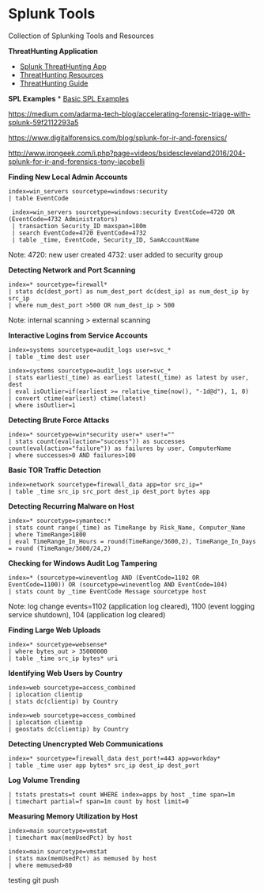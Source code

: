 # Splunk Tools
Collection of Splunking Tools and Resources

__ThreatHunting Application__
  * [Splunk ThreatHunting App](https://splunkbase.splunk.com/app/4305/)
  * [ThreatHunting Resources](https://github.com/olafhartong/ThreatHunting)
  * [ThreatHunting Guide](https://www.linkedin.com/pulse/attckized-splunk-kirtar-oza-cissp-cisa-ms-/)


__SPL Examples__
    * [Basic SPL Examples](/docs/basic-spl.md)

https://medium.com/adarma-tech-blog/accelerating-forensic-triage-with-splunk-59f2112293a5

https://www.digitalforensics.com/blog/splunk-for-ir-and-forensics/

http://www.irongeek.com/i.php?page=videos/bsidescleveland2016/204-splunk-for-ir-and-forensics-tony-iacobelli



__Finding New Local Admin Accounts__
```
index=win_servers sourcetype=windows:security
| table EventCode
```

```
 index=win_servers sourcetype=windows:security EventCode=4720 OR (EventCode=4732 Administrators)
 | transaction Security_ID maxspan=180m
 | search EventCode=4720 EventCode=4732
 | table _time, EventCode, Security_ID, SamAccountName
```
Note: 
  4720: new user created
  4732: user added to security group

__Detecting Network and Port Scanning__
```
index=* sourcetype=firewall*
| stats dc(dest_port) as num_dest_port dc(dest_ip) as num_dest_ip by src_ip
| where num_dest_port >500 OR num_dest_ip > 500
```
Note: internal scanning > external scanning

__Interactive Logins from Service Accounts__
```
index=systems sourcetype=audit_logs user=svc_*
| table _time dest user
```
```
index=systems sourcetype=audit_logs user=svc_*
| stats earliest(_time) as earliest latest(_time) as latest by user, dest
| eval isOutlier=if(earliest >= relative_time(now(), "-1d@d"), 1, 0)
| convert ctime(earliest) ctime(latest)
| where isOutlier=1 
```

__Detecting Brute Force Attacks__  
```
index=* sourcetype=win*security user=* user!=""
| stats count(eval(action="success")) as successes count(eval(action="failure")) as failures by user, ComputerName
| where successes>0 AND failures>100
```

__Basic TOR Traffic Detection__
```
index=network sourcetype=firewall_data app=tor src_ip=*
| table _time src_ip src_port dest_ip dest_port bytes app
```

__Detecting Recurring Malware on Host__
```
index=* sourcetype=symantec:* 
| stats count range(_time) as TimeRange by Risk_Name, Computer_Name
| where TimeRange>1800
| eval TimeRange_In_Hours = round(TimeRange/3600,2), TimeRange_In_Days = round (TimeRange/3600/24,2)

```

__Checking for Windows Audit Log Tampering__
```
index=* (sourcetype=wineventlog AND (EventCode=1102 OR EventCode=1100)) OR (sourcetype=wineventlog AND EventCode=104)
| stats count by _time EventCode Message sourcetype host
```
Note: log change events=1102 (application log cleared), 1100 (event logging service shutdown), 104 (application log cleared)

__Finding Large Web Uploads__
```
index=* sourcetype=websense* 
| where bytes_out > 35000000
| table _time src_ip bytes* uri
```

__Identifying Web Users by Country__
```
index=web sourcetype=access_combined
| iplocation clientip
| stats dc(clientip) by Country
```
```
index=web sourcetype=access_combined
| iplocation clientip
| geostats dc(clientip) by Country
```

__Detecting Unencrypted Web Communications__
```
index=* sourcetype=firewall_data dest_port!=443 app=workday*
| table _time user app bytes* src_ip dest_ip dest_port
```

__Log Volume Trending__
```
| tstats prestats=t count WHERE index=apps by host _time span=1m
| timechart partial=f span=1m count by host limit=0
```

__Measuring Memory Utilization by Host__
```
index=main sourcetype=vmstat
| timechart max(memUsedPct) by host
```
```
index=main sourcetype=vmstat
| stats max(memUsedPct) as memused by host
| where memused>80
```

testing git push
